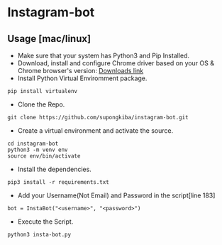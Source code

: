 # Instagram-bot

## Usage [mac/linux]
* Make sure that your system has Python3 and Pip Installed. 
* Download, install and configure Chrome driver based on your OS & Chrome browser's version: [Downloads link](https://chromedriver.chromium.org/downloads)
* Install Python Virtual Enviromment package.
```
pip install virtualenv
```
* Clone the Repo.
```
git clone https://github.com/supongkiba/instagram-bot.git
```
* Create a virtual environment and activate the source.
```
cd instagram-bot
python3 -m venv env 
source env/bin/activate
```
* Install the dependencies.
```
pip3 install -r requirements.txt
```
* Add your Username(Not Email) and Password in the script[line 183]
```
bot = InstaBot("<username>", "<password>")
```
* Execute the Script.
```
python3 insta-bot.py
```
